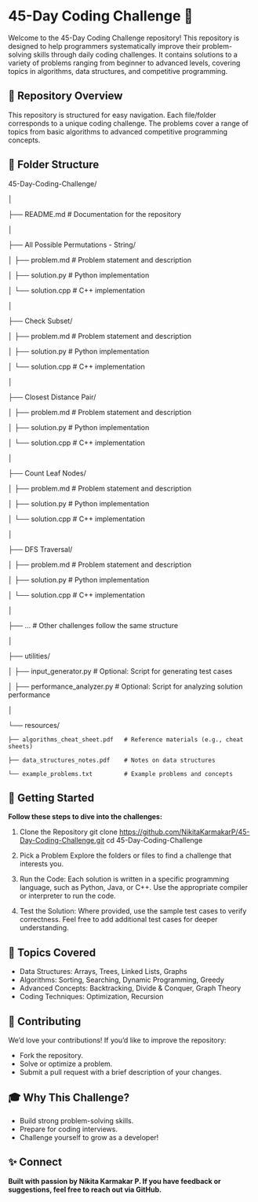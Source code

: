 # 45-Day Coding Challenge 🚀
Welcome to the 45-Day Coding Challenge repository! This repository is designed to help programmers systematically improve their problem-solving skills through daily coding challenges. It contains solutions to a variety of problems ranging from beginner to advanced levels, covering topics in algorithms, data structures, and competitive programming.

## 📂 Repository Overview
This repository is structured for easy navigation. Each file/folder corresponds to a unique coding challenge. The problems cover a range of topics from basic algorithms to advanced competitive programming concepts.

## 📂 Folder Structure

45-Day-Coding-Challenge/

│

├── README.md                        # Documentation for the repository

│

├── All Possible Permutations - String/

│   ├── problem.md                   # Problem statement and description

│   ├── solution.py                  # Python implementation

│   └── solution.cpp                 # C++ implementation

│

├── Check Subset/

│   ├── problem.md                   # Problem statement and description

│   ├── solution.py                  # Python implementation

│   └── solution.cpp                 # C++ implementation

│

├── Closest Distance Pair/

│   ├── problem.md                   # Problem statement and description

│   ├── solution.py                  # Python implementation

│   └── solution.cpp                 # C++ implementation

│

├── Count Leaf Nodes/

│   ├── problem.md                   # Problem statement and description

│   ├── solution.py                  # Python implementation

│   └── solution.cpp                 # C++ implementation

│

├── DFS Traversal/

│   ├── problem.md                   # Problem statement and description

│   ├── solution.py                  # Python implementation

│   └── solution.cpp                 # C++ implementation

│

├── ...                              # Other challenges follow the same structure

│

├── utilities/

│   ├── input_generator.py           # Optional: Script for generating test cases

│   ├── performance_analyzer.py      # Optional: Script for analyzing solution performance

│

└── resources/

    ├── algorithms_cheat_sheet.pdf   # Reference materials (e.g., cheat sheets)
    
    ├── data_structures_notes.pdf    # Notes on data structures
    
    └── example_problems.txt         # Example problems and concepts


## 🔧 Getting Started
**Follow these steps to dive into the challenges:**

1) Clone the Repository
git clone https://github.com/NikitaKarmakarP/45-Day-Coding-Challenge.git
cd 45-Day-Coding-Challenge

2) Pick a Problem
Explore the folders or files to find a challenge that interests you.

3) Run the Code: Each solution is written in a specific programming language, such as Python, Java, or C++. Use the appropriate compiler or interpreter to run the code.

4) Test the Solution: Where provided, use the sample test cases to verify correctness. Feel free to add additional test cases for deeper understanding.

## 🎯 Topics Covered
- Data Structures: Arrays, Trees, Linked Lists, Graphs
- Algorithms: Sorting, Searching, Dynamic Programming, Greedy
- Advanced Concepts: Backtracking, Divide & Conquer, Graph Theory
- Coding Techniques: Optimization, Recursion

## 🤝 Contributing
We’d love your contributions! If you’d like to improve the repository:
- Fork the repository.
- Solve or optimize a problem.
- Submit a pull request with a brief description of your changes.

## 🎓 Why This Challenge?
- Build strong problem-solving skills.
- Prepare for coding interviews.
- Challenge yourself to grow as a developer!

## ✨ Connect
**Built with passion by Nikita Karmakar P. If you have feedback or suggestions, feel free to reach out via GitHub.**

